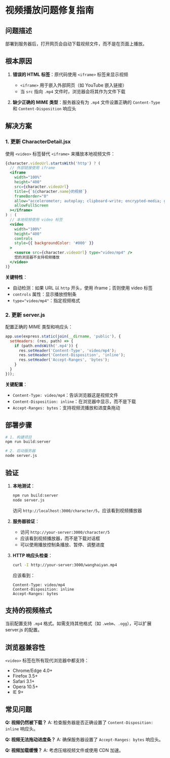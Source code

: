 # 视频播放问题修复指南

## 问题描述

部署到服务器后，打开网页会自动下载视频文件，而不是在页面上播放。

## 根本原因

1. **错误的 HTML 标签**：原代码使用 `<iframe>` 标签来显示视频
   - `<iframe>` 用于嵌入外部网页（如 YouTube 嵌入链接）
   - 当 `src` 指向 `.mp4` 文件时，浏览器会将其作为文件下载

2. **缺少正确的 MIME 类型**：服务器没有为 `.mp4` 文件设置正确的 `Content-Type` 和 `Content-Disposition` 响应头

## 解决方案

### 1. 更新 CharacterDetail.jsx

使用 `<video>` 标签替代 `<iframe>` 来播放本地视频文件：

```jsx
{character.videoUrl.startsWith('http') ? (
  // 外部链接使用 iframe
  <iframe
    width="100%"
    height="400"
    src={character.videoUrl}
    title={`${character.name}的视频`}
    frameBorder="0"
    allow="accelerometer; autoplay; clipboard-write; encrypted-media; gyroscope; picture-in-picture"
    allowFullScreen
  ></iframe>
) : (
  // 本地视频使用 video 标签
  <video
    width="100%"
    height="400"
    controls
    style={{ backgroundColor: '#000' }}
  >
    <source src={character.videoUrl} type="video/mp4" />
    您的浏览器不支持视频播放
  </video>
)}
```

**关键特性**：
- 自动检测：如果 URL 以 `http` 开头，使用 iframe；否则使用 video 标签
- `controls` 属性：显示播放控制条
- `type="video/mp4"`：指定视频格式

### 2. 更新 server.js

配置正确的 MIME 类型和响应头：

```javascript
app.use(express.static(join(__dirname, 'public'), {
  setHeaders: (res, path) => {
    if (path.endsWith('.mp4')) {
      res.setHeader('Content-Type', 'video/mp4');
      res.setHeader('Content-Disposition', 'inline');
      res.setHeader('Accept-Ranges', 'bytes');
    }
  }
}));
```

**关键配置**：
- `Content-Type: video/mp4`：告诉浏览器这是视频文件
- `Content-Disposition: inline`：在浏览器中显示，而不是下载
- `Accept-Ranges: bytes`：支持视频流播放和进度条拖动

## 部署步骤

```bash
# 1. 构建项目
npm run build:server

# 2. 启动服务器
node server.js
```

## 验证

1. **本地测试**：
   ```bash
   npm run build:server
   node server.js
   ```
   访问 `http://localhost:3000/character/5`，应该看到视频播放器

2. **服务器验证**：
   - 访问 `http://your-server:3000/character/5`
   - 应该看到视频播放器，而不是下载对话框
   - 可以使用播放控制条播放、暂停、调整进度

3. **HTTP 响应头检查**：
   ```bash
   curl -I http://your-server:3000/wanghaiyan.mp4
   ```
   应该看到：
   ```
   Content-Type: video/mp4
   Content-Disposition: inline
   Accept-Ranges: bytes
   ```

## 支持的视频格式

当前配置支持 `.mp4` 格式。如需支持其他格式（如 `.webm`、`.ogg`），可以扩展 server.js 的配置。

## 浏览器兼容性

`<video>` 标签在所有现代浏览器中都支持：
- Chrome/Edge 4.0+
- Firefox 3.5+
- Safari 3.1+
- Opera 10.5+
- IE 9+

## 常见问题

**Q: 视频仍然被下载？**
A: 检查服务器是否正确设置了 `Content-Disposition: inline` 响应头。

**Q: 视频无法拖动进度条？**
A: 确保服务器设置了 `Accept-Ranges: bytes` 响应头。

**Q: 视频加载缓慢？**
A: 考虑压缩视频文件或使用 CDN 加速。

